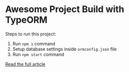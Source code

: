 # Awesome Project Build with TypeORM

Steps to run this project:

1. Run `npm i` command
2. Setup database settings inside `ormconfig.json` file
3. Run `npm start` command

[Read the full article](https://daily-dev-tips.com/posts/setting-up-a-basic-typeorm-starter/)
